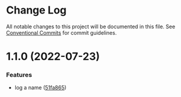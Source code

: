 # Change Log

All notable changes to this project will be documented in this file.
See [Conventional Commits](https://conventionalcommits.org) for commit guidelines.

# 1.1.0 (2022-07-23)


### Features

* log a name ([51fa865](https://github.com/thiagobrolly/lerna_ind/commit/51fa86590dc8fc04e4dee0b6638f11425ae565a5))
